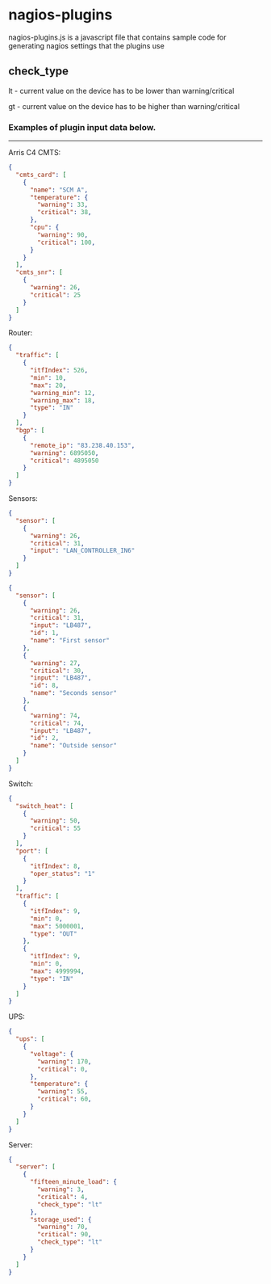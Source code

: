 nagios-plugins
==========

nagios-plugins.js is a javascript file that contains sample code for generating nagios settings that the plugins use

check_type
-----
  lt - current value on the device has to be lower than warning/critical
  
  gt - current value on the device has to be higher than warning/critical

### Examples of plugin input data below.
---

Arris C4 CMTS:
```json
{
  "cmts_card": [
    {
      "name": "SCM A",
      "temperature": {
        "warning": 33,
        "critical": 38,
      },
      "cpu": {
        "warning": 90,
        "critical": 100,
      }
    }
  ],
  "cmts_snr": [
    {
      "warning": 26,
      "critical": 25
    }
  ]
}
```

Router:
```json
{
  "traffic": [
    {
      "itfIndex": 526,
      "min": 10,
      "max": 20,
      "warning_min": 12,
      "warning_max": 18,
      "type": "IN"
    }
  ],
  "bgp": [
    {
      "remote_ip": "83.238.40.153",
      "warning": 6895050,
      "critical": 4895050
    }
  ]
}
```

Sensors:
```json
{
  "sensor": [
    {
      "warning": 26,
      "critical": 31,
      "input": "LAN_CONTROLLER_IN6"
    }
  ]
}
```

```json
{
  "sensor": [
    {
      "warning": 26,
      "critical": 31,
      "input": "LB487",
      "id": 1,
      "name": "First sensor"
    },
    {
      "warning": 27,
      "critical": 30,
      "input": "LB487",
      "id": 8,
      "name": "Seconds sensor"
    },
    {
      "warning": 74,
      "critical": 74,
      "input": "LB487",
      "id": 2,
      "name": "Outside sensor"
    }
  ]
}
```

Switch:
```json
{
  "switch_heat": [
    {
      "warning": 50,
      "critical": 55
    }
  ],
  "port": [
    {
      "itfIndex": 8,
      "oper_status": "1"
    }
  ],
  "traffic": [
    {
      "itfIndex": 9,
      "min": 0,
      "max": 5000001,
      "type": "OUT"
    },
    {
      "itfIndex": 9,
      "min": 0,
      "max": 4999994,
      "type": "IN"
    }
  ]
}
```

UPS:
```json
{
  "ups": [
    {
      "voltage": {
        "warning": 170,
        "critical": 0,
      },
      "temperature": {
        "warning": 55,
        "critical": 60,
      }
    }
  ]
}
```

Server:
```json
{
  "server": [
    {
      "fifteen_minute_load": {
        "warning": 3,
        "critical": 4,
        "check_type": "lt"
      },
      "storage_used": {
        "warning": 70,
        "critical": 90,
        "check_type": "lt"
      }
    }
  ]
}
```
